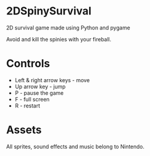 # 2DSpinySurvival
2D survival game made using Python and pygame

Avoid and kill the spinies with your fireball.

# Controls
- Left & right arrow keys - move
- Up arrow key - jump
- P - pause the game
- F - full screen
- R - restart

# Assets
All sprites, sound effects and music belong to Nintendo.
